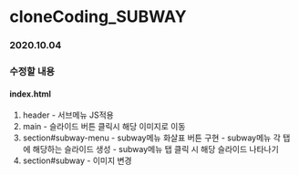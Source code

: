 # cloneCoding_SUBWAY

### 2020.10.04

### 수정할 내용
  #### index.html
  1. header
    - 서브메뉴 JS적용
  2. main
    - 슬라이드 버튼 클릭시 해당 이미지로 이동
  3. section#subway-menu
    - subway메뉴 화살표 버튼 구현
    - subway메뉴 각 탭에 해당하는 슬라이드 생성
    - subway메뉴 탭 클릭 시 해당 슬라이드 나타나기
  4. section#subway
    - 이미지 변경
    
